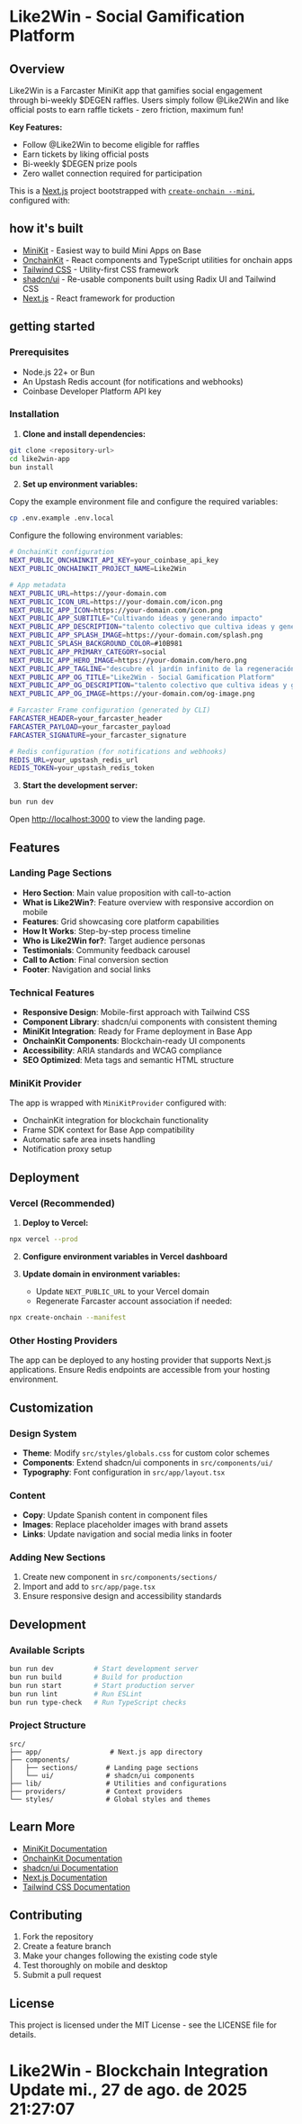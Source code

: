 # Like2Win - Social Gamification Platform

## Overview

Like2Win is a Farcaster MiniKit app that gamifies social engagement through bi-weekly $DEGEN raffles. Users simply follow @Like2Win and like official posts to earn raffle tickets - zero friction, maximum fun!

**Key Features:**
- Follow @Like2Win to become eligible for raffles
- Earn tickets by liking official posts
- Bi-weekly $DEGEN prize pools
- Zero wallet connection required for participation

This is a [Next.js](https://nextjs.org) project bootstrapped with [`create-onchain --mini`](https://docs.base.org/base-app/build-with-minikit/overview), configured with:

## how it's built

- [MiniKit](https://docs.base.org/base-app/build-with-minikit/overview) - Easiest way to build Mini Apps on Base
- [OnchainKit](https://onchainkit.xyz) - React components and TypeScript utilities for onchain apps
- [Tailwind CSS](https://tailwindcss.com) - Utility-first CSS framework
- [shadcn/ui](https://ui.shadcn.com) - Re-usable components built using Radix UI and Tailwind CSS
- [Next.js](https://nextjs.org/docs) - React framework for production

## getting started

### Prerequisites

- Node.js 22+ or Bun
- An Upstash Redis account (for notifications and webhooks)
- Coinbase Developer Platform API key

### Installation

1. **Clone and install dependencies:**

```bash
git clone <repository-url>
cd like2win-app
bun install
```

2. **Set up environment variables:**

Copy the example environment file and configure the required variables:

```bash
cp .env.example .env.local
```

Configure the following environment variables:

```bash
# OnchainKit configuration
NEXT_PUBLIC_ONCHAINKIT_API_KEY=your_coinbase_api_key
NEXT_PUBLIC_ONCHAINKIT_PROJECT_NAME=Like2Win

# App metadata
NEXT_PUBLIC_URL=https://your-domain.com
NEXT_PUBLIC_ICON_URL=https://your-domain.com/icon.png
NEXT_PUBLIC_APP_ICON=https://your-domain.com/icon.png
NEXT_PUBLIC_APP_SUBTITLE="Cultivando ideas y generando impacto"
NEXT_PUBLIC_APP_DESCRIPTION="talento colectivo que cultiva ideas y genera impacto"
NEXT_PUBLIC_APP_SPLASH_IMAGE=https://your-domain.com/splash.png
NEXT_PUBLIC_SPLASH_BACKGROUND_COLOR=#10B981
NEXT_PUBLIC_APP_PRIMARY_CATEGORY=social
NEXT_PUBLIC_APP_HERO_IMAGE=https://your-domain.com/hero.png
NEXT_PUBLIC_APP_TAGLINE="descubre el jardín infinito de la regeneración"
NEXT_PUBLIC_APP_OG_TITLE="Like2Win - Social Gamification Platform"
NEXT_PUBLIC_APP_OG_DESCRIPTION="talento colectivo que cultiva ideas y genera impacto"
NEXT_PUBLIC_APP_OG_IMAGE=https://your-domain.com/og-image.png

# Farcaster Frame configuration (generated by CLI)
FARCASTER_HEADER=your_farcaster_header
FARCASTER_PAYLOAD=your_farcaster_payload
FARCASTER_SIGNATURE=your_farcaster_signature

# Redis configuration (for notifications and webhooks)
REDIS_URL=your_upstash_redis_url
REDIS_TOKEN=your_upstash_redis_token
```

3. **Start the development server:**

```bash
bun run dev
```

Open [http://localhost:3000](http://localhost:3000) to view the landing page.

## Features

### Landing Page Sections

- **Hero Section**: Main value proposition with call-to-action
- **What is Like2Win?**: Feature overview with responsive accordion on mobile
- **Features**: Grid showcasing core platform capabilities
- **How It Works**: Step-by-step process timeline
- **Who is Like2Win for?**: Target audience personas
- **Testimonials**: Community feedback carousel
- **Call to Action**: Final conversion section
- **Footer**: Navigation and social links

### Technical Features

- **Responsive Design**: Mobile-first approach with Tailwind CSS
- **Component Library**: shadcn/ui components with consistent theming
- **MiniKit Integration**: Ready for Frame deployment in Base App
- **OnchainKit Components**: Blockchain-ready UI components
- **Accessibility**: ARIA standards and WCAG compliance
- **SEO Optimized**: Meta tags and semantic HTML structure

### MiniKit Provider

The app is wrapped with `MiniKitProvider` configured with:

- OnchainKit integration for blockchain functionality
- Frame SDK context for Base App compatibility
- Automatic safe area insets handling
- Notification proxy setup

## Deployment

### Vercel (Recommended)

1. **Deploy to Vercel:**

```bash
npx vercel --prod
```

2. **Configure environment variables in Vercel dashboard**

3. **Update domain in environment variables:**
   - Update `NEXT_PUBLIC_URL` to your Vercel domain
   - Regenerate Farcaster account association if needed:

```bash
npx create-onchain --manifest
```

### Other Hosting Providers

The app can be deployed to any hosting provider that supports Next.js applications. Ensure Redis endpoints are accessible from your hosting environment.

## Customization

### Design System

- **Theme**: Modify `src/styles/globals.css` for custom color schemes
- **Components**: Extend shadcn/ui components in `src/components/ui/`
- **Typography**: Font configuration in `src/app/layout.tsx`

### Content

- **Copy**: Update Spanish content in component files
- **Images**: Replace placeholder images with brand assets
- **Links**: Update navigation and social media links in footer

### Adding New Sections

1. Create new component in `src/components/sections/`
2. Import and add to `src/app/page.tsx`
3. Ensure responsive design and accessibility standards

## Development

### Available Scripts

```bash
bun run dev          # Start development server
bun run build        # Build for production
bun run start        # Start production server
bun run lint         # Run ESLint
bun run type-check   # Run TypeScript checks
```

### Project Structure

```
src/
├── app/                 # Next.js app directory
├── components/
│   ├── sections/       # Landing page sections
│   └── ui/             # shadcn/ui components
├── lib/                # Utilities and configurations
├── providers/          # Context providers
└── styles/             # Global styles and themes
```

## Learn More

- [MiniKit Documentation](https://docs.base.org/base-app/build-with-minikit/overview)
- [OnchainKit Documentation](https://onchainkit.xyz)
- [shadcn/ui Documentation](https://ui.shadcn.com)
- [Next.js Documentation](https://nextjs.org/docs)
- [Tailwind CSS Documentation](https://tailwindcss.com/docs)

## Contributing

1. Fork the repository
2. Create a feature branch
3. Make your changes following the existing code style
4. Test thoroughly on mobile and desktop
5. Submit a pull request

## License

This project is licensed under the MIT License - see the LICENSE file for details.
# Like2Win - Blockchain Integration Update mi., 27 de ago. de 2025 21:27:07
